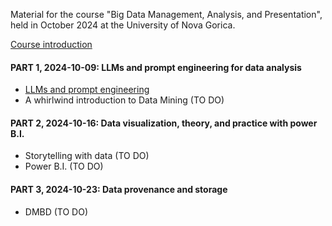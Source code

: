 Material for the course "Big Data Management, Analysis, and Presentation", held in October 2024 at the University of Nova Gorica.

[Course introduction](https://github.com/dslab-uniud/teaching/blob/main/courses/Big%20Data%20Management%20Analysis%20Presentation/0%20-%20Course%20introduction.pdf)

#### PART 1, 2024-10-09: LLMs and prompt engineering for data analysis 

* [LLMs and prompt engineering](https://github.com/dslab-uniud/teaching/blob/main/courses/Big%20Data%20Management%20Analysis%20Presentation/1%20-%20ChatGPT.pdf)
* A whirlwind introduction to Data Mining (TO DO)

#### PART 2, 2024-10-16: Data visualization, theory, and practice with power B.I.

* Storytelling with data (TO DO)
* Power B.I. (TO DO)

#### PART 3, 2024-10-23: Data provenance and storage

* DMBD (TO DO)
